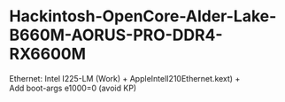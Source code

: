 # Hackintosh-OpenCore-Alder-Lake-B660M-AORUS-PRO-DDR4-RX6600M

Ethernet: Intel I225-LM (Work) + AppleIntelI210Ethernet.kext) + </br>
Add boot-args e1000=0 (avoid KP)

